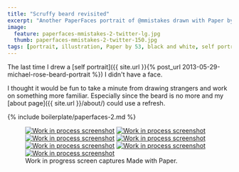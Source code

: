 ```yaml
---
title: "Scruffy beard revisited"
excerpt: "Another PaperFaces portrait of @mmistakes drawn with Paper by 53 on an iPad."
image: 
  feature: paperfaces-mmistakes-2-twitter-lg.jpg
  thumb: paperfaces-mmistakes-2-twitter-150.jpg
tags: [portrait, illustration, Paper by 53, black and white, self portrait, Michael Rose]
---
```


The last time I drew a [self portrait]({{ site.url }}{% post_url 2013-05-29-michael-rose-beard-portrait %}) I didn't have a face.

I thought it would be fun to take a minute from drawing strangers and work on something more familiar. Especially since the beard is no more and my [about page]({{ site.url }}/about/) could use a refresh.

{% include boilerplate/paperfaces-2.md %}

<figure class="third">
  <a href="{{ site.url }}/assets/images/paperfaces-mmistakes-2-process-1-lg.jpg"><img src="{{ site.url }}/assets/images/paperfaces-mmistakes-2-process-1-600.jpg" alt="Work in process screenshot"></a>
  <a href="{{ site.url }}/assets/images/paperfaces-mmistakes-2-process-2-lg.jpg"><img src="{{ site.url }}/assets/images/paperfaces-mmistakes-2-process-2-600.jpg" alt="Work in process screenshot"></a>
  <a href="{{ site.url }}/assets/images/paperfaces-mmistakes-2-process-3-lg.jpg"><img src="{{ site.url }}/assets/images/paperfaces-mmistakes-2-process-3-600.jpg" alt="Work in process screenshot"></a>
  <a href="{{ site.url }}/assets/images/paperfaces-mmistakes-2-process-4-lg.jpg"><img src="{{ site.url }}/assets/images/paperfaces-mmistakes-2-process-4-600.jpg" alt="Work in process screenshot"></a>
  <a href="{{ site.url }}/assets/images/paperfaces-mmistakes-2-process-5-lg.jpg"><img src="{{ site.url }}/assets/images/paperfaces-mmistakes-2-process-5-600.jpg" alt="Work in process screenshot"></a>
  <a href="{{ site.url }}/assets/images/paperfaces-mmistakes-2-process-6-lg.jpg"><img src="{{ site.url }}/assets/images/paperfaces-mmistakes-2-process-6-600.jpg" alt="Work in process screenshot"></a>
  <a href="{{ site.url }}/assets/images/paperfaces-mmistakes-2-process-7-lg.jpg"><img src="{{ site.url }}/assets/images/paperfaces-mmistakes-2-process-7-600.jpg" alt="Work in process screenshot"></a>
  <figcaption>Work in progress screen captures Made with Paper.</figcaption>
</figure>
